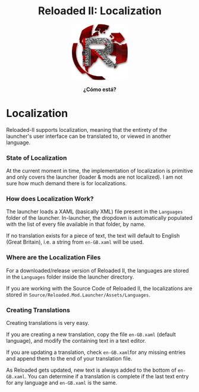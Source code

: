 <div align="center">
	<h1>Reloaded II: Localization</h1>
	<img src="./Images/Reloaded/Reloaded Logo.png" width="150" align="center" />
	<br/> <br/>
	<strong>¿Cómo está?</strong>
</div>

# Localization

Reloaded-II supports localization, meaning that the entirety of the launcher's user interface can be translated to, or viewed in another language.

### State of Localization

At the current moment in time, the implementation of localization is primitive and only covers the launcher (loader & mods are not localized).  I am not sure how much demand there is for localizations.

### How does Localization Work?

The launcher loads a XAML (basically XML) file present in the `Languages` folder of the launcher. In-launcher, the dropdown is automatically populated with the list of every file available in that folder, by name.

If no translation exists for a piece of text, the text will default to English (Great Britain), i.e. a string from `en-GB.xaml` will be used.

### Where are the Localization Files 

For a downloaded/release version of Reloaded II, the languages are stored in the `Languages` folder inside the launcher directory.

If you are working with the Source Code of Reloaded II, the localizations are stored in `Source/Reloaded.Mod.Launcher/Assets/Languages`.

### Creating Translations

Creating translations is very easy.

If you are creating a new translation, copy the file `en-GB.xaml` (default language), and modify the containing text in a text editor.

If you are updating a translation, check `en-GB.xaml`for any missing entries and append them to the end of your translation file. 

As Reloaded gets updated, new text is always added to the bottom of  `en-GB.xaml`. You can determine if a translation is complete if the last text entry for any language and `en-GB.xaml` is the same.